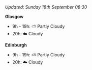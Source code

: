 *Updated: Sunday 18th September 08:30*

**Glasgow**

* 9h - 19h: :partly_sunny: Partly Cloudy
* 20h: :cloud: Cloudy

**Edinburgh**

* 9h - 19h: :partly_sunny: Partly Cloudy
* 20h: :cloud: Cloudy
